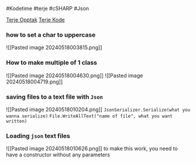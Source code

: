 #Kodetime #terje #cSHARP #Json 

[Terje Opptak](https://photos.google.com/share/AF1QipN3D7INEq9MyEyiN0jARmUA0MVDFqNzBYotTGQfTQu7CzkGr8hlrtikeQ_He646qw?key=NUluMENlZVJQVEFxSGl4a3I0RU1qTW5WVEFtUFVR)
[Terje Kode](https://github.com/GetAcademy/ClickerAndJsonIntroOO)

### **how to set a char to uppercase**
![[Pasted image 20240518003815.png]]

### How to make multiple of 1 class
![[Pasted image 20240518004630.png]]
![[Pasted image 20240518004719.png]]

### saving files to a text file with `Json`

![[Pasted image 20240518010204.png]]
`JsonSerializer.Serialize(what you wanna serialize)`
`File.WriteAllText("name of file", what you want written)`


### Loading `json` text files

![[Pasted image 20240518010626.png]]
to make this work, you need to have a constructor without any parameters

